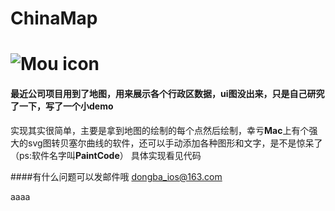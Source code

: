 # ChinaMap

![Mou icon](https://github.com/IOSDongba/ChinaMap/blob/master/test.gif)
==========


#### 最近公司项目用到了地图，用来展示各个行政区数据，ui图没出来，只是自己研究了一下，写了一个小demo


实现其实很简单，主要是拿到地图的绘制的每个点然后绘制，幸亏**Mac**上有个强大的svg图转贝塞尔曲线的软件，还可以手动添加各种图形和文字，是不是惊呆了（ps:软件名字叫**PaintCode**）
具体实现看见代码



####有什么问题可以发邮件哦 <dongba_ios@163.com> 

aaaa
